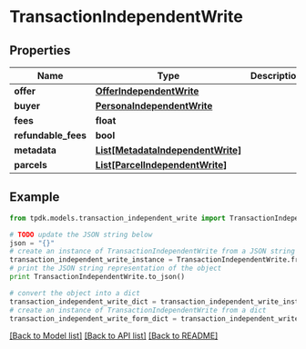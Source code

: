 # TransactionIndependentWrite



## Properties
Name | Type | Description | Notes
------------ | ------------- | ------------- | -------------
**offer** | [**OfferIndependentWrite**](OfferIndependentWrite.md) |  | 
**buyer** | [**PersonaIndependentWrite**](PersonaIndependentWrite.md) |  | 
**fees** | **float** |  | [optional] 
**refundable_fees** | **bool** |  | [optional] 
**metadata** | [**List[MetadataIndependentWrite]**](MetadataIndependentWrite.md) |  | [optional] 
**parcels** | [**List[ParcelIndependentWrite]**](ParcelIndependentWrite.md) |  | [optional] 

## Example

```python
from tpdk.models.transaction_independent_write import TransactionIndependentWrite

# TODO update the JSON string below
json = "{}"
# create an instance of TransactionIndependentWrite from a JSON string
transaction_independent_write_instance = TransactionIndependentWrite.from_json(json)
# print the JSON string representation of the object
print TransactionIndependentWrite.to_json()

# convert the object into a dict
transaction_independent_write_dict = transaction_independent_write_instance.to_dict()
# create an instance of TransactionIndependentWrite from a dict
transaction_independent_write_form_dict = transaction_independent_write.from_dict(transaction_independent_write_dict)
```
[[Back to Model list]](../README.md#documentation-for-models) [[Back to API list]](../README.md#documentation-for-api-endpoints) [[Back to README]](../README.md)


